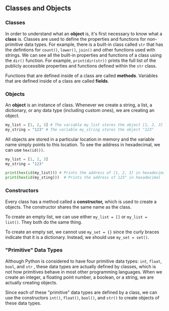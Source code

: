 ## Classes and Objects

### Classes 

In order to understand what an **object** is, it's first necessary to know what a **class** is. Classes are used to define the properties and functions for non-primitive data types. For example, there is a built-in class called `str` that has the defintions for `count()`, `lower()`, `join()` and other functions used with strings. We can see all the built-in properties and functions of a class using the `dir()` function. For example, `print(dir(str))` prints the full list of the publicly accessible properties and functions defined within the `str` class.

Functions that are defined inside of a class are called **methods**. Variables that are defined inside of a class are called **fields**.

### Objects

An **object** is an instance of class.  Whenever we create a string, a list, a dictionary, or any data type (including custom ones), we are creating an object.

```python
my_list = [1, 2, 3] # The variable my_list stores the object [1, 2, 3]
my_string = "123" # The variable my_string stores the object "123"
```

All objects are stored in a particular location in memory and the variable name simply points to this location. To see the address in hexadecimal, we can use `hex(id())`.

```python
my_list = [1, 2, 3] 
my_string = "123"

print(hex(id(my_list))) # Prints the address of [1, 2, 3] in hexadecimal
print(hex(id(my_sting)))  # Prints the address of 123" in hexadecimal
```

### Constructors

Every class has a method called a **constructor,** which is used to create a objects. The constructor shares the same name as the class.

To create an empty list, we can use either `my_list = []` or `my_list = list()`. They both do the same thing.

To create an empty set, we cannot use `my_set = {}` since the curly braces indicate that it is a dictionary. Instead, we should use `my_set = set()`.

### "Primitive" Data Types

Although Python is considered to have four primitive data types: `int`, `float`, `bool`, and `str` , these data types are actually defined by classes, which is not how primitives behave in most other programming languages. When we create an integer, a floating point number, a boolean, or a string, we are actually creating objects.

Since each of these "primitive" data types are defined by a class, we can use the constructors `int()`, `float()`, `bool()`, and `str()` to create objects of these data types.

